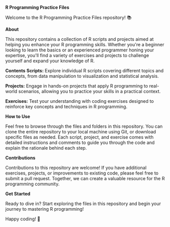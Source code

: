 **R Programming Practice Files**

Welcome to the R Programming Practice Files repository! 📚



****About****

This repository contains a collection of R scripts and projects aimed at helping you enhance your R programming skills. Whether you're a beginner looking to learn the basics or an experienced programmer honing your expertise, you'll find a variety of exercises and projects to challenge yourself and expand your knowledge of R.

**Contents**
**Scripts:** Explore individual R scripts covering different topics and concepts, from data manipulation to visualization and statistical analysis.

**Projects:** Engage in hands-on projects that apply R programming to real-world scenarios, allowing you to practice your skills in a practical context.

**Exercises:** Test your understanding with coding exercises designed to reinforce key concepts and techniques in R programming.




**How to Use**

Feel free to browse through the files and folders in this repository. You can clone the entire repository to your local machine using Git, or download specific files as needed. Each script, project, and exercise comes with detailed instructions and comments to guide you through the code and explain the rationale behind each step.



**Contributions**

Contributions to this repository are welcome! If you have additional exercises, projects, or improvements to existing code, please feel free to submit a pull request. Together, we can create a valuable resource for the R programming community.



**Get Started**

Ready to dive in? Start exploring the files in this repository and begin your journey to mastering R programming!

Happy coding! 🚀
